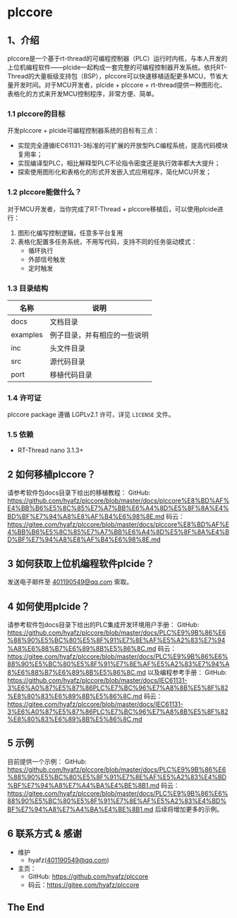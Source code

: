 # plccore

## 1、介绍

plccore是一个基于rt-thread的可编程控制器（PLC）运行时内核，与本人开发的上位机编程软件——plcide一起构成一套完整的可编程控制器开发系统。依托RT-Thread的大量板级支持包（BSP），plccore可以快速移植适配更多MCU，节省大量开发时间。对于MCU开发者，plcide + plccore + rt-thread提供一种图形化、表格化的方式来开发MCU控制程序，非常方便、简单。

### 1.1 plccore的目标
开发plccore + plcide可编程控制器系统的目标有三点：
- 实现完全遵循IEC61131-3标准的可扩展的开放型PLC编程系统，提高代码模块复用率；
- 实现编译型PLC，相比解释型PLC不论指令密度还是执行效率都大大提升；
- 探索使用图形化和表格化的形式开发嵌入式应用程序，简化MCU开发；

### 1.2 plccore能做什么？
对于MCU开发者，当你完成了RT-Thread + plccore移植后，可以使用plcide进行：
1. 图形化编写控制逻辑，任意多平台复用
2. 表格化配置多任务系统，不用写代码，支持不同的任务驱动模式：
   - 循环执行
   - 外部信号触发
   - 定时触发

### 1.3 目录结构

| 名称 | 说明 |
| ---- | ---- |
| docs  | 文档目录 |
| examples | 例子目录，并有相应的一些说明 |
| inc  | 头文件目录 |
| src  | 源代码目录 |
| port | 移植代码目录 |

### 1.4 许可证

plccore package 遵循 LGPLv2.1 许可，详见 `LICENSE` 文件。

### 1.5 依赖

- RT-Thread nano 3.1.3+

## 2 如何移植plccore？
请参考软件包docs目录下给出的移植教程：
GitHub: https://github.com/hyafz/plccore/blob/master/docs/plccore%E8%BD%AF%E4%BB%B6%E5%8C%85%E7%A7%BB%E6%A4%8D%E5%8F%8A%E4%BD%BF%E7%94%A8%E8%AF%B4%E6%98%8E.md
码云： https://gitee.com/hyafz/plccore/blob/master/docs/plccore%E8%BD%AF%E4%BB%B6%E5%8C%85%E7%A7%BB%E6%A4%8D%E5%8F%8A%E4%BD%BF%E7%94%A8%E8%AF%B4%E6%98%8E.md

## 3 如何获取上位机编程软件plcide？
发送电子邮件至 401190549@qq.com 索取。

## 4 如何使用plcide？
请参考软件包docs目录下给出的PLC集成开发环境用户手册：
GitHub: https://github.com/hyafz/plccore/blob/master/docs/PLC%E9%9B%86%E6%88%90%E5%BC%80%E5%8F%91%E7%8E%AF%E5%A2%83%E7%94%A8%E6%88%B7%E6%89%8B%E5%86%8C.md
码云： https://gitee.com/hyafz/plccore/blob/master/docs/PLC%E9%9B%86%E6%88%90%E5%BC%80%E5%8F%91%E7%8E%AF%E5%A2%83%E7%94%A8%E6%88%B7%E6%89%8B%E5%86%8C.md
以及编程参考手册：
GitHub: https://github.com/hyafz/plccore/blob/master/docs/IEC61131-3%E6%A0%87%E5%87%86PLC%E7%BC%96%E7%A8%8B%E5%8F%82%E8%80%83%E6%89%8B%E5%86%8C.md
码云： https://gitee.com/hyafz/plccore/blob/master/docs/IEC61131-3%E6%A0%87%E5%87%86PLC%E7%BC%96%E7%A8%8B%E5%8F%82%E8%80%83%E6%89%8B%E5%86%8C.md

## 5 示例
目前提供一个示例：
GitHub: https://github.com/hyafz/plccore/blob/master/docs/PLC%E9%9B%86%E6%88%90%E5%BC%80%E5%8F%91%E7%8E%AF%E5%A2%83%E4%BD%BF%E7%94%A8%E7%A4%BA%E4%BE%8B1.md
码云： https://gitee.com/hyafz/plccore/blob/master/docs/PLC%E9%9B%86%E6%88%90%E5%BC%80%E5%8F%91%E7%8E%AF%E5%A2%83%E4%BD%BF%E7%94%A8%E7%A4%BA%E4%BE%8B1.md
后续将增加更多的示例。

## 6 联系方式 & 感谢

* 维护
  - hyafz(401190549@qq.com)
* 主页：
  - GitHub: https://github.com/hyafz/plccore
  - 码云：https://gitee.com/hyafz/plccore


## The End